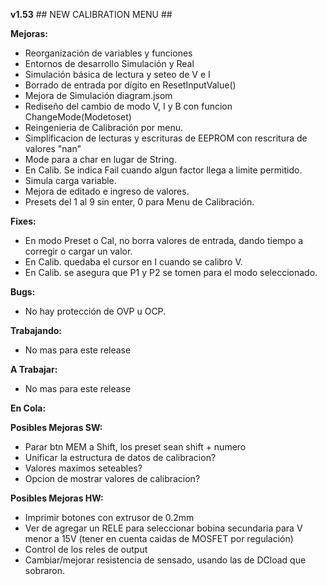 **v1.53** ## NEW CALIBRATION MENU ##

**Mejoras:**
- Reorganización de variables y funciones
- Entornos de desarrollo Simulación y Real
- Simulación básica de lectura y seteo de V e I
- Borrado de entrada por dígito en ResetInputValue()
- Mejora de Simulación diagram.jsom
- Rediseño del cambio de modo V, I y B con funcion ChangeMode(Modetoset)
- Reingenieria de Calibración por menu.
- Simplificacion de lecturas y escrituras de EEPROM con rescritura de valores "nan"
- Mode para a char en lugar de String.
- En Calib. Se indica Fail cuando algun factor llega a limite permitido.
- Simula carga variable.
- Mejora de editado e ingreso de valores.
- Presets del 1 al 9 sin enter, 0 para Menu de Calibración.

**Fixes:**
- En modo Preset o Cal, no borra valores de entrada, dando tiempo a corregir o cargar un valor.
- En Calib. quedaba el cursor en I cuando se calibro V.
- En Calib. se asegura que P1 y P2 se tomen para el modo seleccionado.

**Bugs:**
- No hay protección de OVP u OCP.

**Trabajando:**
- No mas para este release

**A Trabajar:**
- No mas para este release

**En Cola:**

**Posibles Mejoras SW:**
- Parar btn MEM a Shift, los preset sean shift + numero
- Unificar la estructura de datos de calibracion?
- Valores maximos seteables?
- Opcion de mostrar valores de calibracion?

**Posibles Mejoras HW:**
- Imprimir botones con extrusor de 0.2mm
- Ver de agregar un RELE para seleccionar bobina secundaria para V menor a 15V (tener en cuenta caidas de MOSFET por regulación)
- Control de los reles de output
- Cambiar/mejorar resistencia de sensado, usando las de DCload que sobraron. 
